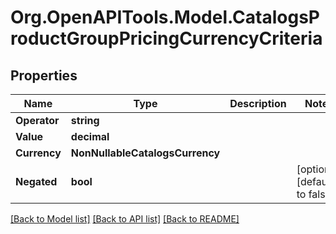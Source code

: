 # Org.OpenAPITools.Model.CatalogsProductGroupPricingCurrencyCriteria

## Properties

Name | Type | Description | Notes
------------ | ------------- | ------------- | -------------
**Operator** | **string** |  | 
**Value** | **decimal** |  | 
**Currency** | **NonNullableCatalogsCurrency** |  | 
**Negated** | **bool** |  | [optional] [default to false]

[[Back to Model list]](../README.md#documentation-for-models) [[Back to API list]](../README.md#documentation-for-api-endpoints) [[Back to README]](../README.md)

